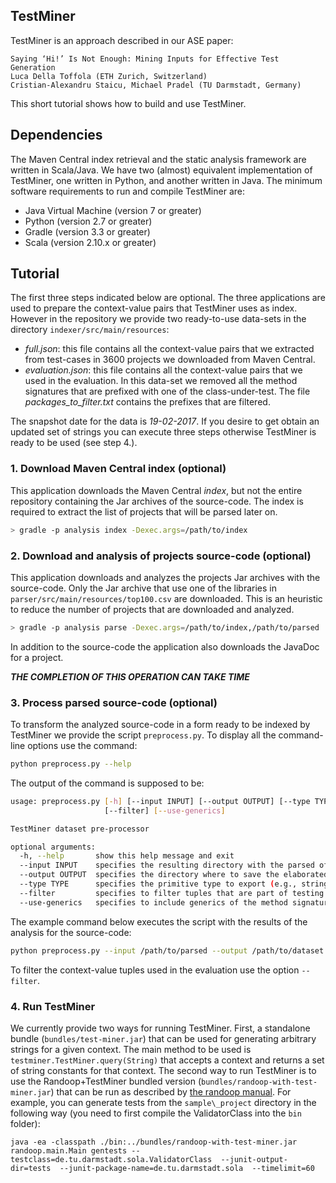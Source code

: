 ## TestMiner

TestMiner is an approach described in our ASE paper:

```
Saying ‘Hi!’ Is Not Enough: Mining Inputs for Effective Test Generation
Luca Della Toffola (ETH Zurich, Switzerland)
Cristian-Alexandru Staicu, Michael Pradel (TU Darmstadt, Germany)
```

This short tutorial shows how to build and use TestMiner.

## Dependencies 
The Maven Central index retrieval and the static analysis framework are written in Scala/Java.
We have two (almost) equivalent implementation of TestMiner, one written in Python, and another written in Java.
The minimum software requirements to run and compile TestMiner are:
- Java Virtual Machine (version 7 or greater)
- Python (version 2.7 or greater)
- Gradle (version 3.3 or greater)
- Scala (version 2.10.x or greater)

## Tutorial

The first three steps indicated below are optional. The three applications are used to prepare the context-value pairs
that TestMiner uses as index. However in the repository we provide two ready-to-use data-sets in the directory
`indexer/src/main/resources`:
- *full.json*: this file contains all the context-value pairs that we extracted from test-cases in 3600 projects we 
downloaded from Maven Central.
- *evaluation.json*: this file contains all the context-value pairs that we used in the evaluation. In this data-set
we removed all the method signatures that are prefixed with one of the class-under-test. The file *packages_to_filter.txt*
contains the prefixes that are filtered.
 
The snapshot date for the data is *19-02-2017*. If you desire to get obtain an updated set of strings you can execute 
three steps otherwise TestMiner is ready to be used (see step 4.).

### 1. Download Maven Central index (optional)

This application downloads the Maven Central *index*, but not the entire repository containing the Jar archives of the
source-code. The index is required to extract the list of projects that will be parsed later on.

```bash
> gradle -p analysis index -Dexec.args=/path/to/index
```

### 2. Download and analysis of projects source-code (optional)
This application downloads and analyzes the projects Jar archives with the source-code.
Only the Jar archive that use one of the libraries in `parser/src/main/resources/top100.csv`
are downloaded. This is an heuristic to reduce the number of projects that are 
downloaded and analyzed.

```bash
> gradle -p analysis parse -Dexec.args=/path/to/index,/path/to/parsed
```
In addition to the source-code the application also downloads the JavaDoc for a project.

***THE COMPLETION OF THIS OPERATION CAN TAKE TIME***

### 3. Process parsed source-code (optional)

To transform the analyzed source-code in a form ready to be indexed by TestMiner we provide the script `preprocess.py`.
To display all the command-line options use the command:
```bash
python preprocess.py --help
```
The output of the command is supposed to be:
```bash
usage: preprocess.py [-h] [--input INPUT] [--output OUTPUT] [--type TYPE]
                     [--filter] [--use-generics]

TestMiner dataset pre-processor

optional arguments:
  -h, --help       show this help message and exit
  --input INPUT    specifies the resulting directory with the parsed of data
  --output OUTPUT  specifies the directory where to save the elaborated data
  --type TYPE      specifies the primitive type to export (e.g., string -> only type supported)
  --filter         specifies to filter tuples that are part of testing set
  --use-generics   specifies to include generics of the method signature
```
The example command below executes the script with the results of the analysis for the source-code:

```bash
python preprocess.py --input /path/to/parsed --output /path/to/dataset.json
```
To filter the context-value tuples used in the evaluation use the option `--filter`.

### 4. Run TestMiner

We currently provide two ways for running TestMiner. First, a standalone bundle (`bundles/test-miner.jar`) that can be used for generating arbitrary strings for a given context. The main method to be used is `testminer.TestMiner.query(String)` that accepts a context and returns a set of string constants for that context. The second way to run TestMiner is to use the Randoop+TestMiner bundled version (`bundles/randoop-with-test-miner.jar`) that can be run as described by [the randoop manual](https://randoop.github.io/randoop/manual/).
For example, you can generate tests from the `sample\_project` directory in the following way (you need to first compile the ValidatorClass into the `bin` folder):
```
java -ea -classpath ./bin:../bundles/randoop-with-test-miner.jar  randoop.main.Main gentests --testclass=de.tu.darmstadt.sola.ValidatorClass  --junit-output-dir=tests  --junit-package-name=de.tu.darmstadt.sola  --timelimit=60
```



